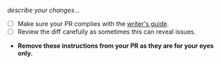 _describe your changes..._

- [ ] Make sure your PR complies with the [writer's guide][1].
- [ ] Review the diff carefully as sometimes this can reveal issues.
- __Remove these instructions from your PR as they are for your eyes only.__


[1]: https://bannertime.github.io/writers-guide/
